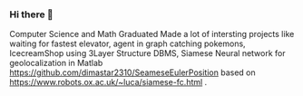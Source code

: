 ### Hi there 👋

Computer Science and Math Graduated
Made a lot of intersting projects 
like waiting for fastest elevator,
agent in graph catching pokemons,
IcecreamShop using 3Layer Structure DBMS,
Siamese Neural network for geolocalization in Matlab
https://github.com/dimastar2310/SeameseEulerPosition
based on https://www.robots.ox.ac.uk/~luca/siamese-fc.html .
